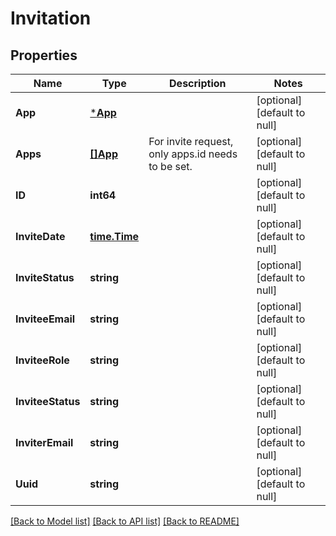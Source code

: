 # Invitation

## Properties
| Name              | Type                          | Description                                       | Notes                        |
| ----------------- | ----------------------------- | ------------------------------------------------- | ---------------------------- |
| **App**           | [***App**](App.md)            |                                                   | [optional] [default to null] |
| **Apps**          | [**[]App**](App.md)           | For invite request, only apps.id needs to be set. | [optional] [default to null] |
| **ID**            | **int64**                     |                                                   | [optional] [default to null] |
| **InviteDate**    | [**time.Time**](time.Time.md) |                                                   | [optional] [default to null] |
| **InviteStatus**  | **string**                    |                                                   | [optional] [default to null] |
| **InviteeEmail**  | **string**                    |                                                   | [optional] [default to null] |
| **InviteeRole**   | **string**                    |                                                   | [optional] [default to null] |
| **InviteeStatus** | **string**                    |                                                   | [optional] [default to null] |
| **InviterEmail**  | **string**                    |                                                   | [optional] [default to null] |
| **Uuid**          | **string**                    |                                                   | [optional] [default to null] |

[[Back to Model list]](../README.md#documentation-for-models) [[Back to API list]](../README.md#documentation-for-api-endpoints) [[Back to README]](../README.md)
